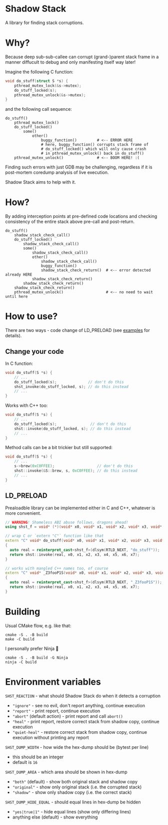 # Shadow Stack

A library for finding stack corruptions.

# Why?

Because deep sub-sub-callee can corrupt (grand-)parent stack frame in a manner diffucult to debug and only manifesting itself way later!

Imagine the following C function:

```C
void do_stuff(struct S *s) {
    pthread_mutex_lock(&s->mutex);
    do_stuff_locked(s);
    pthread_mutex_unlock(&s->mutex);
}
```

and the following call sequence:

```
do_stuff()
    pthread_mutex_lock()
    do_stuff_locked()
        some()
            other()
                buggy_function()         # <-- ERROR HERE
                # here, buggy_function() corrupts stack frame of
                # do_stuff_locked() which will only cause crash
                # in pthread_mutex_unlock() back in do_stuff()
    pthread_mutex_unlock()               # <-- BOOM HERE! :(
```

Finding such errors with just GDB may be challenging, regardless if it is post-mortem coredump analysis of live execution.

Shadow Stack aims to help with it.

# How?

By adding interception points at pre-defined code locations and checking consistency of the entire stack above pre-call and post-return.

```
do_stuff()
    shadow_stack_check_call()
    do_stuff_locked()
        shadow_stack_check_call()
        some()
            shadow_stack_check_call()
            other()
                shadow_stack_check_call()
                buggy_function()
                shadow_stack_check_return()  # <-- error detected already HERE
            shadow_stack_check_return()
        shadow_stack_check_return()
    shadow_stack_check_return()
    pthread_mutex_unlock()                   # <-- no need to wait until here
```

# How to use?

There are two ways - code change of LD_PRELOAD (see [examples](examples/README.md) for details).

## Change your code

In C function:

```C
void do_stuff(S *s) {
    // ...
    do_stuff_locked(s);              // don't do this
    shst_invoke(do_stuff_locked, s); // do this instead
    // ...
}
```

Works with C++ too:

```C++
void do_stuff(S *s) {
    // ...
    do_stuff_locked(s);               // don't do this
    shst::invoke(do_stuff_locked, s); // do this instead
    // ...
}
```

Method calls can be a bit trickier but still supported:

```C++
void do_stuff(S *s) {
    // ...
    s->brew(0xC0FFEE);                   // don't do this
    shst::invoke(&S::brew, s, 0xC0FFEE); // do this instead
    // ...
}
```

## LD_PRELOAD

Prealoadble library can be implemented either in C and C++, whatever is more convenient.

```C++
// WARNING! Shameless ABI abuse follows, dragons ahead!
using shst_f = void* (*)(void* x0, void* x1, void* x2, void* x3, void* x4, void* x5, void* x6, void* x7);

// wrap C or `extern "C"` function like that
extern "C" void* do_stuff(void* x0, void* x1, void* x2, void* x3, void* x4, void* x5, void* x6, void* x7)
{
  auto real = reinterpret_cast<shst_f>(dlsym(RTLD_NEXT, "do_stuff"));
  return shst::invoke(real, x0, x1, x2, x3, x4, x5, x6, x7);
}

// works with mangled C++ names too, of course
extern "C" void* _Z3fooP1S(void* x0, void* x1, void* x2, void* x3, void* x4, void* x5, void* x6, void* x7)
{
  auto real = reinterpret_cast<shst_f>(dlsym(RTLD_NEXT, "_Z3fooP1S"));
  return shst::invoke(real, x0, x1, x2, x3, x4, x5, x6, x7);
}
```

# Building

Usual CMake flow, e.g. like that:

```
cmake -S . -B build
make -C build
```

I personally prefer Ninja :ninja:

```
cmake -S . -B build -G Ninja
ninja -C build
```

# Environment variables

`SHST_REACTION` - what should Shadow Stack do when it detects a corruption

- `"ignore"` - see no evil, don't report anything, continue execution
- `"report"` - print report, continue execution
- `"abort"` (default action) - print report and call `abort()`
- `"heal"` - print report, restore correct stack from shadow copy, continue execution
- `"quiet-heal"` - restore correct stack from shadow copy, continue execution without printing any report

`SHST_DUMP_WIDTH` - how wide the hex-dump should be (bytest per line)

- this should be an integer
- default is `16`

`SHST_DUMP_AREA` - which area should be shown in hex-dump

- `"both"` (default) - show both original stack and shadow copy
- `"original"` - show only original stack (i.e. the corrupted stack)
- `"shadow"` - show only shadow copy (i.e. the correct stack)

`SHST_DUMP_HIDE_EQUAL` - should equal lines in hex-dump be hidden

- `"yes|true|1"` - hide equal lines (show only differing lines)
- anything else (default) - show everything
